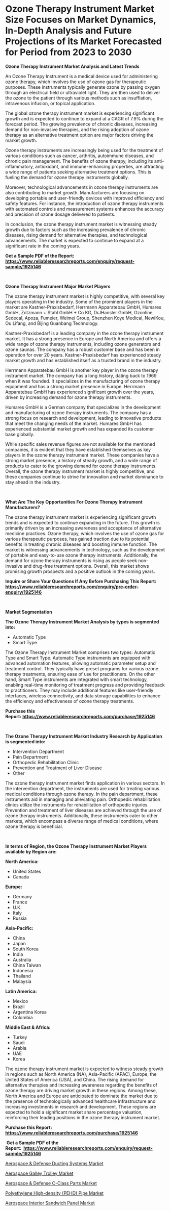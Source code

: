 <p><h1>Ozone Therapy Instrument Market Size Focuses on Market Dynamics, In-Depth Analysis and Future Projections of its Market Forecasted for Period from 2023 to 2030</h1></p><p><strong>Ozone Therapy Instrument Market Analysis and Latest Trends</strong></p>
<p><p>An Ozone Therapy Instrument is a medical device used for administering ozone therapy, which involves the use of ozone gas for therapeutic purposes. These instruments typically generate ozone by passing oxygen through an electrical field or ultraviolet light. They are then used to deliver the ozone to the patient through various methods such as insufflation, intravenous infusion, or topical application.</p><p>The global ozone therapy instrument market is experiencing significant growth and is expected to continue to expand at a CAGR of 7.9% during the forecast period. The growing prevalence of chronic diseases, increasing demand for non-invasive therapies, and the rising adoption of ozone therapy as an alternative treatment option are major factors driving the market growth.</p><p>Ozone therapy instruments are increasingly being used for the treatment of various conditions such as cancer, arthritis, autoimmune diseases, and chronic pain management. The benefits of ozone therapy, including its anti-inflammatory, antioxidant, and immune-enhancing properties, are attracting a wide range of patients seeking alternative treatment options. This is fueling the demand for ozone therapy instruments globally.</p><p>Moreover, technological advancements in ozone therapy instruments are also contributing to market growth. Manufacturers are focusing on developing portable and user-friendly devices with improved efficiency and safety features. For instance, the introduction of ozone therapy instruments with automated controls and measurement systems enhances the accuracy and precision of ozone dosage delivered to patients.</p><p>In conclusion, the ozone therapy instrument market is witnessing steady growth due to factors such as the increasing prevalence of chronic diseases, rising demand for alternative therapies, and technological advancements. The market is expected to continue to expand at a significant rate in the coming years.</p></p>
<p><strong>Get a Sample PDF of the Report:&nbsp; <a href="https://www.reliableresearchreports.com/enquiry/request-sample/1925146">https://www.reliableresearchreports.com/enquiry/request-sample/1925146</a></strong></p>
<p>&nbsp;</p>
<p><strong>Ozone Therapy Instrument Major Market Players</strong></p>
<p><p>The ozone therapy instrument market is highly competitive, with several key players operating in the industry. Some of the prominent players in the market are Kastner-Praxisbedarf, Herrmann Apparatebau GmbH, Humares GmbH, Zotzmann + Stahl GmbH + Co KG, DrJHansler GmbH, Ozonline, Sedecal, Apoza, Fumeier, Weimei Group, Shenzhen Koye Medical, NewiKou, Ou Lifang, and Bijing Guanbang Technology.</p><p>Kastner-Praxisbedarf is a leading company in the ozone therapy instrument market. It has a strong presence in Europe and North America and offers a wide range of ozone therapy instruments, including ozone generators and ozone saunas. The company has a robust customer base and has been in operation for over 20 years. Kastner-Praxisbedarf has experienced steady market growth and has established itself as a trusted brand in the industry.</p><p>Herrmann Apparatebau GmbH is another key player in the ozone therapy instrument market. The company has a long history, dating back to 1969 when it was founded. It specializes in the manufacturing of ozone therapy equipment and has a strong market presence in Europe. Herrmann Apparatebau GmbH has experienced significant growth over the years, driven by increasing demand for ozone therapy instruments.</p><p>Humares GmbH is a German company that specializes in the development and manufacturing of ozone therapy instruments. The company has a strong focus on research and development, leading to innovative products that meet the changing needs of the market. Humares GmbH has experienced substantial market growth and has expanded its customer base globally.</p><p>While specific sales revenue figures are not available for the mentioned companies, it is evident that they have established themselves as key players in the ozone therapy instrument market. These companies have a strong market presence, a history of steady growth, and a wide range of products to cater to the growing demand for ozone therapy instruments. Overall, the ozone therapy instrument market is highly competitive, and these companies continue to strive for innovation and market dominance to stay ahead in the industry.</p></p>
<p>&nbsp;</p>
<p><strong>What Are The Key Opportunities For Ozone Therapy Instrument Manufacturers?</strong></p>
<p><p>The ozone therapy instrument market is experiencing significant growth trends and is expected to continue expanding in the future. This growth is primarily driven by an increasing awareness and acceptance of alternative medicine practices. Ozone therapy, which involves the use of ozone gas for various therapeutic purposes, has gained traction due to its potential benefits in treating chronic diseases and boosting immune function. The market is witnessing advancements in technology, such as the development of portable and easy-to-use ozone therapy instruments. Additionally, the demand for ozone therapy instruments is rising as people seek non-invasive and drug-free treatment options. Overall, this market shows promising growth prospects and a positive outlook in the coming years.</p></p>
<p><strong>Inquire or Share Your Questions If Any Before Purchasing This Report: <a href="https://www.reliableresearchreports.com/enquiry/pre-order-enquiry/1925146">https://www.reliableresearchreports.com/enquiry/pre-order-enquiry/1925146</a></strong></p>
<p>&nbsp;</p>
<p><strong>Market Segmentation</strong></p>
<p><strong>The Ozone Therapy Instrument Market Analysis by types is segmented into:</strong></p>
<p><ul><li>Automatic Type</li><li>Smart Type</li></ul></p>
<p><p>The Ozone Therapy Instrument Market comprises two types: Automatic Type and Smart Type. Automatic Type instruments are equipped with advanced automation features, allowing automatic parameter setup and treatment control. They typically have preset programs for various ozone therapy treatments, ensuring ease of use for practitioners. On the other hand, Smart Type instruments are integrated with smart technology, enabling real-time monitoring of treatment progress and providing feedback to practitioners. They may include additional features like user-friendly interfaces, wireless connectivity, and data storage capabilities to enhance the efficiency and effectiveness of ozone therapy treatments.</p></p>
<p><strong>Purchase this Report:&nbsp;<a href="https://www.reliableresearchreports.com/purchase/1925146">https://www.reliableresearchreports.com/purchase/1925146</a></strong></p>
<p>&nbsp;</p>
<p><strong>The Ozone Therapy Instrument Market Industry Research by Application is segmented into:</strong></p>
<p><ul><li>Intervention Department</li><li>Pain Department</li><li>Orthopedic Rehabilitation Clinic</li><li>Prevention and Treatment of Liver Disease</li><li>Other</li></ul></p>
<p><p>The ozone therapy instrument market finds application in various sectors. In the intervention department, the instruments are used for treating various medical conditions through ozone therapy. In the pain department, these instruments aid in managing and alleviating pain. Orthopedic rehabilitation clinics utilize the instruments for rehabilitation of orthopedic injuries. Prevention and treatment of liver diseases are achieved through the use of ozone therapy instruments. Additionally, these instruments cater to other markets, which encompass a diverse range of medical conditions, where ozone therapy is beneficial.</p></p>
<p>&nbsp;</p>
<p><strong>In terms of Region, the Ozone Therapy Instrument Market Players available by Region are:</strong></p>
<p>
    <p> <strong> North America: </strong>
        <ul>
            <li>United States</li>
            <li>Canada</li>
        </ul>
        </p> 
    <p> <strong> Europe: </strong>
        <ul>
            <li>Germany</li>
            <li>France</li>
            <li>U.K.</li>
            <li>Italy</li>
            <li>Russia</li>
        </ul>
        </p> 
    <p> <strong> Asia-Pacific: </strong>
        <ul>
            <li>China</li>
            <li>Japan</li>
            <li>South Korea</li>
            <li>India</li>
            <li>Australia</li>
            <li>China Taiwan</li>
            <li>Indonesia</li>
            <li>Thailand</li>
            <li>Malaysia</li>
        </ul>
        </p> 
    <p> <strong> Latin America: </strong>
        <ul>
            <li>Mexico</li>
            <li>Brazil</li>
            <li>Argentina Korea</li>
            <li>Colombia</li>
        </ul>
        </p> 
    <p> <strong> Middle East & Africa: </strong>
        <ul>
            <li>Turkey</li>
            <li>Saudi</li>
            <li>Arabia</li>
            <li>UAE</li>
            <li>Korea</li>
        </ul>
    </p>
    </p>
<p><p>The ozone therapy instrument market is expected to witness steady growth in regions such as North America (NA), Asia-Pacific (APAC), Europe, the United States of America (USA), and China. The rising demand for alternative therapies and increasing awareness regarding the benefits of ozone therapy are driving market growth in these regions. Among these, North America and Europe are anticipated to dominate the market due to the presence of technologically advanced healthcare infrastructure and increasing investments in research and development. These regions are expected to hold a significant market share percentage valuation, reinforcing their leading positions in the ozone therapy instrument market.</p></p>
<p><strong>Purchase this Report: <a href="https://www.reliableresearchreports.com/purchase/1925146">https://www.reliableresearchreports.com/purchase/1925146</a></strong></p>
<p>&nbsp;<strong>Get a Sample PDF of the Report:&nbsp;&nbsp;<a href="https://www.reliableresearchreports.com/enquiry/request-sample/1925146">https://www.reliableresearchreports.com/enquiry/request-sample/1925146</a></strong></p>
<p><strong></strong></p>
<p><p><a href="https://medium.com/@rajuchacharp23/aerospace-defense-ducting-systems-market-trends-and-market-analysis-forecasted-for-period-9c0a173ef5b8">Aerospace & Defense Ducting Systems Market</a></p><p><a href="https://medium.com/@prakrishnarp23/aerospace-galley-trolley-market-competitive-analysis-market-trends-and-forecast-to-2030-a6b75a2af423">Aerospace Galley Trolley Market</a></p><p><a href="https://medium.com/@mahimohanrp23/aerospace-defense-c-class-parts-market-focuses-on-market-share-size-and-projected-forecast-till-3533040b9122">Aerospace & Defense C-Class Parts Market</a></p><p><a href="https://www.linkedin.com/pulse/polyethylene-high-density-pehd-pipe-market-research-report-lun1e/">Polyethylene High-density (PEHD) Pipe Market</a></p><p><a href="https://medium.com/@adityalohrp23/aerospace-interior-sandwich-panel-market-size-market-outlook-and-market-forecast-2023-to-2030-5cc031168c59">Aerospace Interior Sandwich Panel Market</a></p></p>